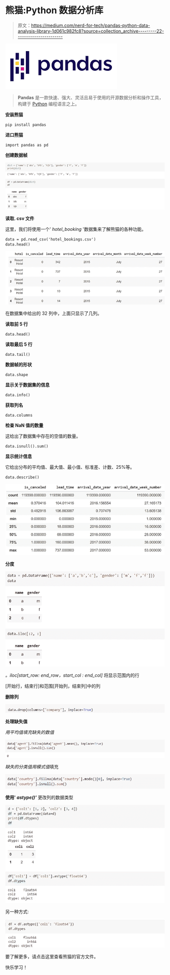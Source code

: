 # 熊猫:Python 数据分析库

> 原文：<https://medium.com/nerd-for-tech/pandas-python-data-analysis-library-1d061c982fc8?source=collection_archive---------22----------------------->

![](img/b057369d3e0ed321bc174e4aab43d7bf.png)

> **Pandas** 是一款快速、强大、灵活且易于使用的开源数据分析和操作工具，构建于 [Python](https://www.python.org/) 编程语言之上。

**安装熊猫**

```
pip install pandas
```

**进口熊猫**

```
import pandas as pd
```

**创建数据帧**

![](img/cbf96b52548c853669ee2d97a8bd3336.png)

**读取. csv 文件**

这里，我们将使用一个' *hotel_booking* '数据集来了解熊猫的各种功能。

```
data = pd.read_csv('hotel_bookings.csv')
data.head()
```

![](img/96137bf018d921de7e664e94d2e95506.png)

在数据集中给出的 32 列中，上面只显示了几列。

**读取前 5 行**

```
data.head()
```

**读取最后 5 行**

```
data.tail()
```

**数据帧的形状**

```
data.shape
```

**显示关于数据集的信息**

```
data.info()
```

**获取列名**

```
data.columns
```

**检查 NaN 值的数量**

这给出了数据集中存在的空值的数量。

```
data.isnull().sum()
```

**显示统计信息**

它给出分布的平均值、最大值、最小值、标准差、计数、25%等。

```
data.describe()
```

![](img/bd917b3a301fa23daa111a9c1e17acbb.png)

**分度**

![](img/4e39ae2606415e1c30de97a367cb18aa.png)

*。iloc[start_row: end_row，start_col : end_col]* 将显示范围内的行

[开始行，结束行]和范围[开始列，结束列]中的列

**删除列**

![](img/0542bba17f9e2bba7fcb8634a26ef8b4.png)

**处理缺失值**

*用平均值填充缺失的数值*

![](img/65ea824daf72fae1b6559b8d0487b239.png)

*缺失的分类值用模式值*填充

![](img/65cca403d76c6e4036adfc38e358d313.png)

**使用' *astype()'*** 更改列的数据类型

![](img/678d9c5eabf55f17dc2e21fd2ab748bd.png)

另一种方式:

![](img/eab7267d7bb166dd1fd3c92bd2eaf93b.png)

要了解更多，请点击这里查看熊猫的官方文件。

快乐学习！
